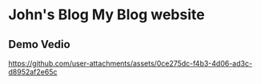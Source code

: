 # John's Blog My Blog website 
## Demo Vedio 


https://github.com/user-attachments/assets/0ce275dc-f4b3-4d06-ad3c-d8952af2e65c

